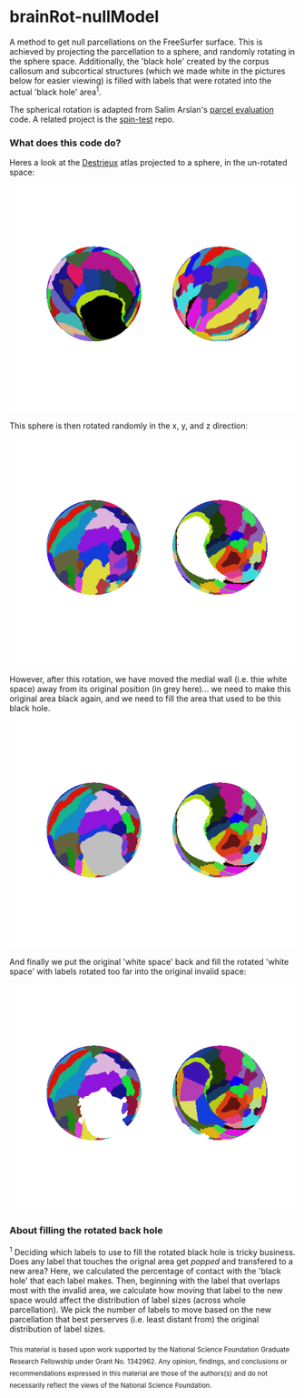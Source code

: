 brainRot-nullModel
==============================

A method to get null parcellations on the FreeSurfer surface. This is achieved by projecting the parcellation to a sphere, and randomly rotating in the sphere space. Additionally, the 'black hole' created by the corpus callosum and subcortical structures (which we made white in the pictures below for easier viewing) is filled with labels that were rotated into the actual 'black hole' area<sup>1</sup>. 

The spherical rotation is adapted from Salim Arslan's [parcel evaluation](https://github.com/sarslancs/parcellation-survey-eval) code. A related project is the [spin-test](https://github.com/spin-test/spin-test) repo. 

### What does this code do?

Heres a look at the [Destrieux](https://surfer.nmr.mgh.harvard.edu/fswiki/CorticalParcellation) atlas projected to a sphere, in the un-rotated space:

![fig1](./data/before_rotation.png)

This sphere is then rotated randomly in the x, y, and z direction:

![fig2](./data/brainRot_1.png)

However, after this rotation, we have moved the medial wall (i.e. thie white space) away from its original position (in grey here)... we need to make this original area black again, and we need to fill the area that used to be this black hole. 

![fig2p5](./data/brainRot_1p5.png)

And finally we put the original 'white space' back and fill the rotated 'white space' with labels rotated too far into the original invalid space:

![fig3](./data/brainRot_2.png)

### About filling the rotated back hole
<sup>1</sup> Deciding which labels to use to fill the rotated black hole is tricky business. Does any label that touches the orignal area get _popped_ and transfered to a new area? Here, we calculated the percentage of contact with the 'black hole' that each label makes. Then, beginning with the label that overlaps most with the invalid area, we calculate how moving that label to the new space would affect the distribution of label sizes (across whole parcellation). We pick the number of labels to move based on the new parcellation that best perserves (i.e. least distant from) the original distribution of label sizes.

<sub> This material is based upon work supported by the National Science Foundation Graduate Research Fellowship under Grant No. 1342962. Any opinion, findings, and conclusions or recommendations expressed in this material are those of the authors(s) and do not necessarily reflect the views of the National Science Foundation. </sub>
